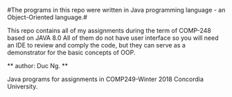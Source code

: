 #The programs in this repo were written in Java programming language - an Object-Oriented language.#

This repo contains all of my assignments during the term of COMP-248 based on JAVA 8.0 All of them do not have user interface so you will need an IDE to review and comply the code, but they can serve as a demonstrator for the basic concepts of OOP.

** author: Duc Ng. **

Java programs for assignments in COMP249-Winter 2018 Concordia University.
